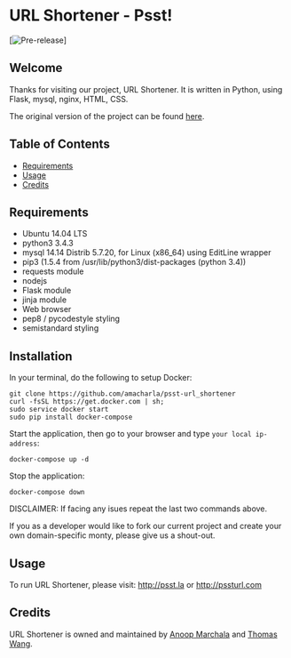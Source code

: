 # URL Shortener - Psst!

[![Pre-release](https://img.shields.io/badge/pre--release-v.0.2--beta-blue.svg)]

## Welcome
Thanks for visiting our project, URL Shortener. It is written in Python, using Flask, mysql, nginx, HTML, CSS.

The original version of the project can be found [here](https://github.com/birnbera/url_shortener).

## Table of Contents
* [Requirements](#requirements)
* [Usage](#usage)
* [Credits](#credits)

## Requirements
* Ubuntu 14.04 LTS
* python3 3.4.3
* mysql 14.14 Distrib 5.7.20, for Linux (x86_64) using  EditLine wrapper
* pip3 (1.5.4 from /usr/lib/python3/dist-packages (python 3.4))
* requests module
* nodejs
* Flask module
* jinja module
* Web browser
* pep8 / pycodestyle styling
* semistandard styling

## Installation
In your terminal, do the following to setup Docker:
```
git clone https://github.com/amacharla/psst-url_shortener
curl -fsSL https://get.docker.com | sh;
sudo service docker start
sudo pip install docker-compose
```
Start the application, then go to your browser and type `your local ip-address`:
```
docker-compose up -d
```
Stop the application:
```
docker-compose down
```
DISCLAIMER: If facing any isues repeat the last two commands above.

If you as a developer would like to fork our current project and create your own domain-specific monty, please give us a shout-out.

## Usage

To run URL Shortener, please visit:
http://psst.la or
http://pssturl.com

## Credits
URL Shortener is owned and maintained by [Anoop Marchala](http://github.com/amacharla) and [Thomas Wang](http://github.com/thomaspwang).
